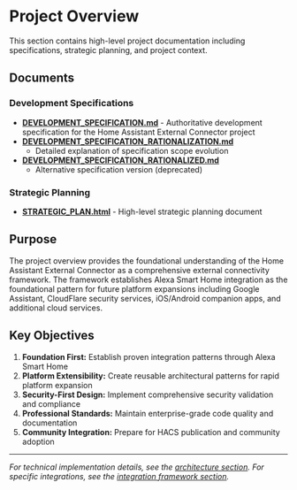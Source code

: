 # Project Overview

This section contains high-level project documentation including specifications,
strategic planning, and project context.

## Documents

### Development Specifications

- **[DEVELOPMENT_SPECIFICATION.md](DEVELOPMENT_SPECIFICATION.md)** - Authoritative
  development specification for the Home Assistant External Connector project
- **[DEVELOPMENT_SPECIFICATION_RATIONALIZATION.md](DEVELOPMENT_SPECIFICATION_RATIONALIZATION.md)**
  - Detailed explanation of specification scope evolution
- **[DEVELOPMENT_SPECIFICATION_RATIONALIZED.md](DEVELOPMENT_SPECIFICATION_RATIONALIZED.md)**
  - Alternative specification version (deprecated)

### Strategic Planning

- **[STRATEGIC_PLAN.html](STRATEGIC_PLAN.html)** - High-level strategic planning
  document

## Purpose

The project overview provides the foundational understanding of the Home Assistant
External Connector as a comprehensive external connectivity framework. The framework
establishes Alexa Smart Home integration as the foundational pattern for future
platform expansions including Google Assistant, CloudFlare security services,
iOS/Android companion apps, and additional cloud services.

## Key Objectives

1. **Foundation First:** Establish proven integration patterns through Alexa Smart Home
2. **Platform Extensibility:** Create reusable architectural patterns for rapid
   platform expansion
3. **Security-First Design:** Implement comprehensive security validation and compliance
4. **Professional Standards:** Maintain enterprise-grade code quality and documentation
5. **Community Integration:** Prepare for HACS publication and community adoption

---

*For technical implementation details, see the [architecture section](../architecture/).*
*For specific integrations, see the [integration framework section](../integration-framework/).*
